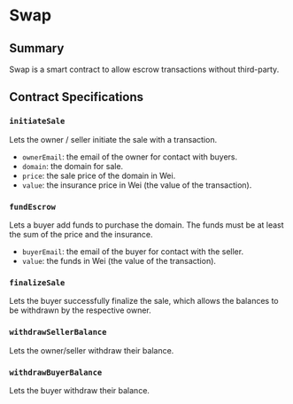 # Swap

## Summary

Swap is a smart contract to allow escrow transactions without third-party.

## Contract Specifications

### `initiateSale`

Lets the owner / seller initiate the sale with a transaction.

- `ownerEmail`: the email of the owner for contact with buyers. 
- `domain`: the domain for sale.
- `price`: the sale price of the domain in Wei.
- `value`: the insurance price in Wei (the value of the transaction).

### `fundEscrow`

Lets a buyer add funds to purchase the domain. The funds must be at least the sum of the price and the insurance.

- `buyerEmail`: the email of the buyer for contact with the seller.
- `value`: the funds in Wei (the value of the transaction).

### `finalizeSale`

Lets the buyer successfully finalize the sale, which allows the balances to be withdrawn by the respective owner.

### `withdrawSellerBalance`

Lets the owner/seller withdraw their balance.

### `withdrawBuyerBalance`

Lets the buyer withdraw their balance.
